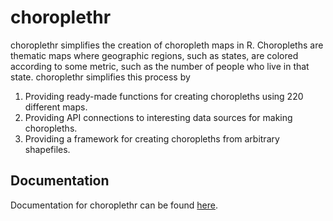 # choroplethr

choroplethr simplifies the creation of choropleth maps in R. Choropleths are thematic maps where geographic regions, such as states, are colored according to some metric, such as the number of people who live in that state.  choroplethr simplifies this process by
    
1. Providing ready-made functions for creating choropleths using 220 different maps.
2. Providing API connections to interesting data sources for making choropleths.
3. Providing a framework for creating choropleths from arbitrary shapefiles.

## Documentation

Documentation for choroplethr can be found [here](http://www.arilamstein.com/open-source).
